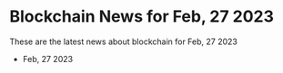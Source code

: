 # Blockchain News for Feb, 27 2023
These are the latest news about blockchain for Feb, 27 2023
- Feb, 27 2023
